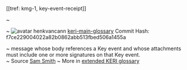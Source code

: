 [[tref: kmg-1, key-event-receipt]]

~ <!-- This is a copy of the saved remote text. Remove it if you like. It is automatically (re)generated -->

~ <span class="meta-info"><span>![avatar](https://avatars.githubusercontent.com/u/479356?v=4) henkvancann</span> <span>[keri-main-glossary](https://github.com/henkvancann/keri-main-glossary)</span> <span class="commit-hash">Commit Hash: f7ce229004022a82b0862abb513fbed506a1455a</span></span>

~ message whose body references a Key event and whose attachments must include one or more signatures on that Key event.   
~ Source [Sam Smith](https://github.com/WebOfTrust/ietf-keri/blob/main/draft-ssmith-keri.md#basic-terminology)
~ More in <a href="https://weboftrust.github.io/WOT-terms/docs/glossary/key-event-receipt">extended KERI glossary</a>

